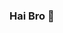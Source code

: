 ### Hai Bro 👋

<!--
**RizkyTatawalat/RizkyTatawalat** is a ✨ _special_ ✨ repository because its `README.md` (this file) appears on your GitHub profile.

Ide Saya

- 🔭 Saya Ingin Belajar Github
- 🌱 Saya ingin Berkolaborasi dengan tim teknik
- 👯 saya ingin menambah pengetahuan
- 🤔 mencari bantuan
- 💬 tanya saya : saya kursus di JayaNegara
- 📫 hubungi saya lewat Wa:081343024213
- 😄 Nama panggilan saya : Chibel
- ⚡ Hobi Saya : Bernafas
-->
